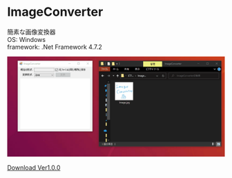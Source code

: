 # ImageConverter

簡素な画像変換器  
OS: Windows  
framework: .Net Framework 4.7.2  
  
<img src="demo.gif">

[Download Ver1.0.0](https://github.com/yotsugi-vip/ImageConverter/releases/download/1.0.0/ImageConverter.zip)
